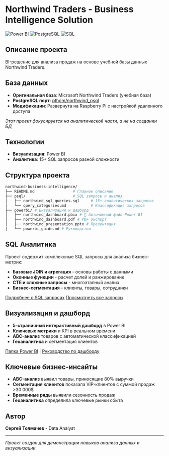 # Northwind Traders - Business Intelligence Solution

![Power BI](https://img.shields.io/badge/Power_BI-F2C811?style=for-the-badge&logo=Power%20BI&logoColor=white)
![PostgreSQL](https://img.shields.io/badge/PostgreSQL-316192?style=for-the-badge&logo=postgresql&logoColor=white)
![SQL](https://img.shields.io/badge/SQL-4479A1?style=for-the-badge&logo=postgresql&logoColor=white)

## Описание проекта
BI-решение для анализа продаж на основе учебной базы данных Northwind Traders.

## База данных
- **Оригинальная база**: Microsoft Northwind Traders (учебная база)
- **PostgreSQL порт**: [pthom/northwind_psql](https://github.com/pthom/northwind_psql)
- **Модификации**: Развернута на Raspberry Pi с настройкой удаленного доступа

*Этот проект фокусируется на аналитической части, а не на создании БД*

## Технологии
- **Визуализация**: Power BI
- **Аналитика**: 15+ SQL запросов разной сложности

## Структура проекта

```bash
northwind-business-intelligence/
├── README.md                 # Главное описание
├── psql/                     # SQL запросы и анализ
│   ├── northwind_sql_queries.sql     # 15+ аналитических запросов
│   └── query_categories.md           # Классификация запросов
├── powerbi/ # Визуализации и дашборд
│   ├── northwind_dashboard.pbix # 🚀 Автономный файл Power BI
│   ├── northwind_dashboard.pdf # PDF экспорт
│   ├── northwind_presentation.pptx # Презентация
│   └── powerbi_guide.md # Руководство
```

## SQL Аналитика
Проект содержит комплексные SQL запросы для анализа бизнес-метрик:

- **Базовые JOIN и агрегация** - основы работы с данными
- **Оконные функции** - расчет долей и ранжирование  
- **CTE и сложные запросы** - многоэтапный анализ
- **Бизнес-сегментация** - клиенты, товары, сотрудники

[Подробнее о SQL запросах](./psql/query_categories.md)
[Просмотреть все запросы](./psql/northwind_sql_queries.sql)

## Визуализация и дашборд
- **5-страничный интерактивный дашборд** в Power BI
- **Ключевые метрики** и KPI в реальном времени
- **ABC-анализ** товаров с автоматической классификацией
- **Геоаналитика** и сегментация клиентов

[Папка Power BI](./powerbi/) | [Руководство по дашборду](./powerbi/powerbi_guide.md)

## Ключевые бизнес-инсайты
- **ABC-анализ** выявил товары, приносящие 80% выручки
- **Сегментация клиентов** показала VIP-клиентов с суммой продаж >30 000$
- **Временные ряды** выявили сезонность продаж
- **Геоаналитика** определила ключевые рынки сбыта

## Автор
**Сергей Толмачев** - Data Analyst

---
*Проект создан для демонстрации навыков анализа данных и визуализации.*

